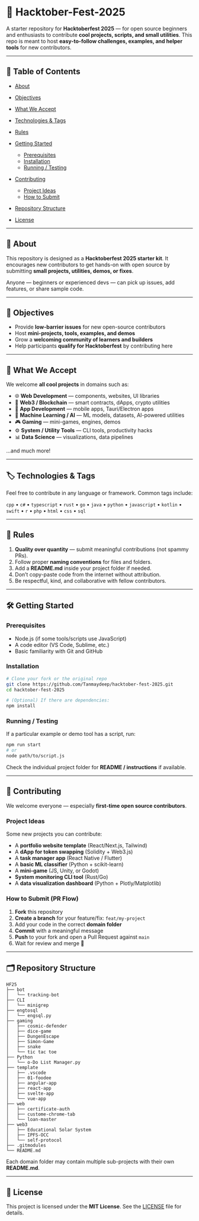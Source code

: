 # 🎃 Hacktober-Fest-2025

A starter repository for **Hacktoberfest 2025** — for open source beginners and enthusiasts to contribute **cool projects, scripts, and small utilities**.
This repo is meant to host **easy-to-follow challenges, examples, and helper tools** for new contributors.

---

## 📖 Table of Contents

* [About](#about)
* [Objectives](#objectives)
* [What We Accept](#what-we-accept)
* [Technologies & Tags](#technologies--tags)
* [Rules](#rules)
* [Getting Started](#getting-started)

  * [Prerequisites](#prerequisites)
  * [Installation](#installation)
  * [Running / Testing](#running--testing)
* [Contributing](#contributing)

  * [Project Ideas](#project-ideas)
  * [How to Submit](#how-to-submit)
* [Repository Structure](#repository-structure)
* [License](#license)

---

## 🧩 About

This repository is designed as a **Hacktoberfest 2025 starter kit**. It encourages new contributors to get hands-on with open source by submitting **small projects, utilities, demos, or fixes**.

Anyone — beginners or experienced devs — can pick up issues, add features, or share sample code.

---

## 🎯 Objectives

* Provide **low-barrier issues** for new open-source contributors
* Host **mini-projects, tools, examples, and demos**
* Grow a **welcoming community of learners and builders**
* Help participants **qualify for Hacktoberfest** by contributing here

---

## 🚀 What We Accept

We welcome **all cool projects** in domains such as:

* 🌐 **Web Development** — components, websites, UI libraries
* 🔗 **Web3 / Blockchain** — smart contracts, dApps, crypto utilities
* 📱 **App Development** — mobile apps, Tauri/Electron apps
* 🤖 **Machine Learning / AI** — ML models, datasets, AI-powered utilities
* 🎮 **Gaming** — mini-games, engines, demos
* ⚙️ **System / Utility Tools** — CLI tools, productivity hacks
* 📊 **Data Science** — visualizations, data pipelines

…and much more!

---

## 🏷 Technologies & Tags

Feel free to contribute in any language or framework. Common tags include:

`cpp` • `c#` • `typescript` • `rust` • `go` • `java` • `python` • `javascript` • `kotlin` • `swift` • `r` • `php` • `html` • `css` • `sql`

---

## 📜 Rules

1. **Quality over quantity** — submit meaningful contributions (not spammy PRs).
2. Follow proper **naming conventions** for files and folders.
3. Add a **README.md** inside your project folder if needed.
4. Don’t copy-paste code from the internet without attribution.
5. Be respectful, kind, and collaborative with fellow contributors.

---

## 🛠 Getting Started

### Prerequisites

* Node.js (if some tools/scripts use JavaScript)
* A code editor (VS Code, Sublime, etc.)
* Basic familiarity with Git and GitHub

### Installation

```bash
# Clone your fork or the original repo
git clone https://github.com/Tanmaydeep/hacktober-fest-2025.git
cd hacktober-fest-2025

# (Optional) If there are dependencies:
npm install
```

### Running / Testing

If a particular example or demo tool has a script, run:

```bash
npm run start        
# or
node path/to/script.js
```

Check the individual project folder for **README / instructions** if available.

---

## 🤝 Contributing

We welcome everyone — especially **first-time open source contributors**.

### Project Ideas

Some new projects you can contribute:

* A **portfolio website template** (React/Next.js, Tailwind)
* A **dApp for token swapping** (Solidity + Web3.js)
* A **task manager app** (React Native / Flutter)
* A **basic ML classifier** (Python + scikit-learn)
* A **mini-game** (JS, Unity, or Godot)
* **System monitoring CLI tool** (Rust/Go)
* A **data visualization dashboard** (Python + Plotly/Matplotlib)

### How to Submit (PR Flow)

1. **Fork** this repository
2. **Create a branch** for your feature/fix: `feat/my-project`
3. Add your code in the correct **domain folder**
4. **Commit** with a meaningful message
5. **Push** to your fork and open a Pull Request against `main`
6. Wait for review and merge 🎉

---

## 🗂 Repository Structure

```
HF25
├── bot
│   └── tracking-bot
├── CLI
│   └── minigrep
├── engtosql
│   └── engsql.py
├── gaming
│   ├── cosmic-defender
│   ├── dice-game
│   ├── DungenEscape
│   ├── Simon-Game
│   ├── snake
│   └── tic tac toe
├── Python
│   └── o-Do List Manager.py
├── template
│   ├── .vscode
│   ├── 01-foodee
│   ├── angular-app
│   ├── react-app
│   ├── svelte-app
│   └── vue-app
├── web
│   ├── certificate-auth
│   ├── custome-chrome-tab
│   └── loan-master
├── web3
│   ├── Educational Solar System
│   ├── IPFS-OCC
│   └── self-protocol
├── .gitmodules
└── README.md

```

Each domain folder may contain multiple sub-projects with their own **README.md**.

---

## 📄 License

This project is licensed under the **MIT License**.
See the [LICENSE](LICENSE) file for details.


